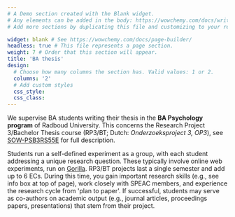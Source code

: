 ```yaml
---
# A Demo section created with the Blank widget.
# Any elements can be added in the body: https://wowchemy.com/docs/writing-markdown-latex/
# Add more sections by duplicating this file and customizing to your requirements.

widget: blank # See https://wowchemy.com/docs/page-builder/
headless: true # This file represents a page section.
weight: 7 # Order that this section will appear.
title: 'BA thesis'
design:
  # Choose how many columns the section has. Valid values: 1 or 2.
  columns: '2'
  # Add custom styles
  css_style:
  css_class:
---
```


We supervise BA students writing their thesis in the **BA Psychology program** of Radboud University. This concerns the Research Project 3/Bachelor Thesis course (RP3/BT; Dutch: *Onderzoeksproject 3, OP3*), see [SOW-PSB3RS55E](https://www.ru.nl/osiris-student/OnderwijsCatalogusSelect.do?cursus=SOW-PSB3RS55E&selectie=cursus&collegejaar=2023&taal=en&minimal=J) for full description.

Students run a self-defined experiment as a group, with each student addressing a unique research question. These typically involve online web experiments, run on [Gorilla](https://gorilla.sc). RP3/BT projects last a single semester and add up to 6 ECs. During this time, you gain important research skills (e.g., see info box at top of page), work closely with SPEAC members, and experience the research cycle from 'plan to paper'. If successful, students may serve as co-authors on academic output (e.g., journal articles, proceedings papers, presentations) that stem from their project.
